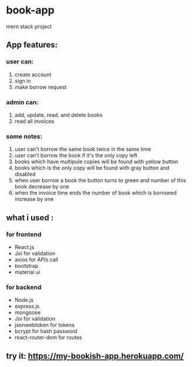 # book-app
mern stack project 
## App features:
### user can:
1. create account
2. sign in
3. make borrow request
### admin can:
1. add, update, read, and delete books
2. read all invoices
### some notes:
1. user can't borrow the same book twice in the same time
2. user can't borrow the book if it's the only copy left
3. books which have multipule copies will be found with yellow button
4. books which is the only copy will be found with gray button and disabled
5. when user borrow a book the button turns to green and number of this book decrease by one
6. when the invoice time ends the number of book which is borrowed increase by one
## what i used : 
### for frontend
- React.js 
- Joi for validation
- axios for APIs call
- bootstrap
- material ui
### for backend
- Node.js
- express.js
- mongoose
- Joi for validation
- jsonwebtoken for tokens
- bcrypt for hash password
- react-router-dom for routes

## try it: https://my-bookish-app.herokuapp.com/
